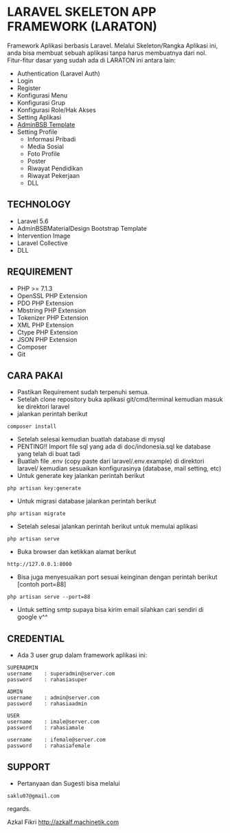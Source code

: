 # LARAVEL SKELETON APP FRAMEWORK (LARATON)
Framework Aplikasi berbasis Laravel.
Melalui Skeleton/Rangka Aplikasi ini, anda bisa membuat sebuah aplikasi tanpa harus membuatnya dari nol. Fitur-fitur dasar yang sudah ada di LARATON ini antara lain:
- Authentication (Laravel Auth)
- Login
- Register
- Konfigurasi Menu
- Konfigurasi Grup
- Konfigurasi Role/Hak Akses
- Setting Aplikasi
- [AdminBSB Template](https://github.com/gurayyarar/AdminBSBMaterialDesign "AdminBSBMaterialDesign")
- Setting Profile
	* Informasi Pribadi
	* Media Sosial
	* Foto Profile
	* Poster
	* Riwayat Pendidikan
	* Riwayat Pekerjaan
	* DLL

## TECHNOLOGY
- Laravel 5.6
- AdminBSBMaterialDesign Bootstrap Template
- Intervention Image
- Laravel Collective
- DLL

## REQUIREMENT
- PHP >= 7.1.3
- OpenSSL PHP Extension
- PDO PHP Extension
- Mbstring PHP Extension
- Tokenizer PHP Extension
- XML PHP Extension
- Ctype PHP Extension
- JSON PHP Extension
- Composer
- Git

## CARA PAKAI
- Pastikan Requirement sudah terpenuhi semua.
- Setelah clone repository buka aplikasi git/cmd/terminal kemudian masuk ke direktori laravel
- jalankan perintah berikut
```
composer install
```
- Setelah selesai kemudian buatlah database di mysql
- PENTING!! Import file sql yang ada di doc/indonesia.sql ke database yang telah di buat tadi
- Buatlah file .env (copy paste dari laravel/.env.example) di direktori laravel/ kemudian sesuaikan konfigurasinya (database, mail setting, etc)
- Untuk generate key jalankan perintah berikut
```
php artisan key:generate
```
- Untuk migrasi database jalankan perintah berikut
```
php artisan migrate
```
- Setelah selesai jalankan perintah berikut untuk memulai aplikasi
```
php artisan serve
```
- Buka browser dan ketikkan alamat berikut
```
http://127.0.0.1:8000
```
- Bisa juga menyesuaikan port sesuai keinginan dengan perintah berikut [contoh port=88]
```
php artisan serve --port=88
```
- Untuk setting smtp supaya bisa kirim email silahkan cari sendiri di google v^^

## CREDENTIAL
- Ada 3 user grup dalam framework aplikasi ini:
```
SUPERADMIN
username 	: superadmin@server.com
password	: rahasiasuper

ADMIN
username 	: admin@server.com
password	: rahasiaadmin

USER
username 	: imale@server.com
password	: rahasiamale

username 	: ifemale@server.com
password	: rahasiafemale
```

## SUPPORT
- Pertanyaan dan Sugesti bisa melalui
```
saklu07@gmail.com
```


regards.

Azkal Fikri
http://azkalf.machinetik.com